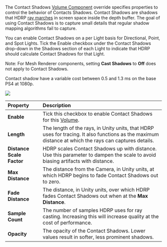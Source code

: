 The Contact Shadows [Volume Component](https://github.com/Unity-Technologies/ScriptableRenderPipeline/wiki/Volume-Components) override specifies properties to control the behavior of Contacts Shadows. Contact Shadows are shadows that HDRP [ray marches](https://github.com/Unity-Technologies/ScriptableRenderPipeline/wiki/Glossary#RayMarching) in screen space inside the depth buffer. The goal of using Contact Shadows is to capture small details that regular shadow mapping algorithms fail to capture.

You can enable Contact Shadows on a per Light basis for Directional, Point, and Spot Lights. Tick the Enable checkbox under the Contact Shadows drop-down in the Shadows section of each Light to indicate that HDRP should calculate Contact Shadows for that Light.

Note: For Mesh Renderer components, setting __Cast Shadows__ to __Off__ does not apply to Contact Shadows.

Contact shadow have a variable cost between 0.5 and 1.3 ms on the base PS4 at 1080p.

![](https://github.com/Unity-Technologies/ScriptableRenderPipeline/wiki/Pages/HDRP/Images/ContactShadows1.png)

| Property                  | Description                                                    |
| :------------------------ | :----------------------------------------------------------- |
| __Enable__                | Tick this checkbox to enable Contact Shadows for this [Volume](https://github.com/Unity-Technologies/ScriptableRenderPipeline/wiki/Volume-Overrides). |
| __Length__                | The length of the rays, in Unity units, that HDRP uses for tracing. It also functions as the maximum distance at which the rays can captures details. |
| __Distance Scale Factor__ | HDRP scales Contact Shadows up with distance. Use this parameter to dampen the scale to avoid biasing artifacts with distance.|
| __Max Distance__          | The distance from the Camera, in Unity units, at which HDRP begins to fade Contact Shadows out to zero. |
| __Fade Distance__         | The distance, in Unity units, over which HDRP fades Contact Shadows out when at the __Max Distance__. |
| __Sample Count__          | The number of samples HDRP uses for ray casting. Increasing this will increase quality at the cost of performance. |
| __Opacity__ |   The opacity of the Contact Shadows. Lower values result in softer, less prominent shadows.   |
